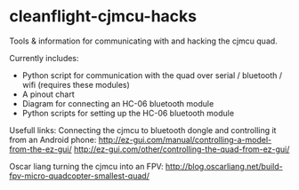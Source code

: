 # cleanflight-cjmcu-hacks
Tools & information for communicating with and hacking the cjmcu quad.

Currently includes:
  * Python script for communication with the quad over serial / bluetooth / wifi (requires these modules)
  * A pinout chart
  * Diagram for connecting an HC-06 bluetooth module
  * Python scripts for setting up the HC-06 bluetooth module

Usefull links:
Connecting the cjmcu to bluetooth dongle and controlling it from an Android phone:
http://ez-gui.com/manual/controlling-a-model-from-the-ez-gui/
http://ez-gui.com/other/controlling-the-quad-from-ez-gui/

Oscar liang turning the cjmcu into an FPV:
http://blog.oscarliang.net/build-fpv-micro-quadcopter-smallest-quad/
